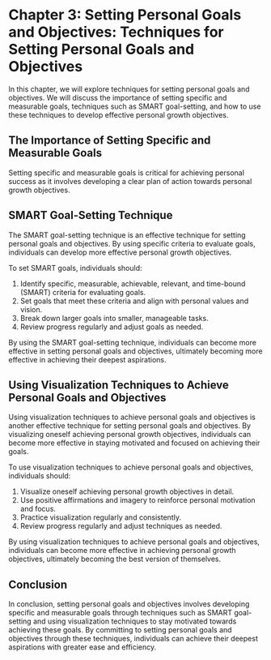Chapter 3: Setting Personal Goals and Objectives: Techniques for Setting Personal Goals and Objectives
======================================================================================================

In this chapter, we will explore techniques for setting personal goals and objectives. We will discuss the importance of setting specific and measurable goals, techniques such as SMART goal-setting, and how to use these techniques to develop effective personal growth objectives.

The Importance of Setting Specific and Measurable Goals
-------------------------------------------------------

Setting specific and measurable goals is critical for achieving personal success as it involves developing a clear plan of action towards personal growth objectives.

SMART Goal-Setting Technique
----------------------------

The SMART goal-setting technique is an effective technique for setting personal goals and objectives. By using specific criteria to evaluate goals, individuals can develop more effective personal growth objectives.

To set SMART goals, individuals should:

1. Identify specific, measurable, achievable, relevant, and time-bound (SMART) criteria for evaluating goals.
2. Set goals that meet these criteria and align with personal values and vision.
3. Break down larger goals into smaller, manageable tasks.
4. Review progress regularly and adjust goals as needed.

By using the SMART goal-setting technique, individuals can become more effective in setting personal goals and objectives, ultimately becoming more effective in achieving their deepest aspirations.

Using Visualization Techniques to Achieve Personal Goals and Objectives
-----------------------------------------------------------------------

Using visualization techniques to achieve personal goals and objectives is another effective technique for setting personal goals and objectives. By visualizing oneself achieving personal growth objectives, individuals can become more effective in staying motivated and focused on achieving their goals.

To use visualization techniques to achieve personal goals and objectives, individuals should:

1. Visualize oneself achieving personal growth objectives in detail.
2. Use positive affirmations and imagery to reinforce personal motivation and focus.
3. Practice visualization regularly and consistently.
4. Review progress regularly and adjust techniques as needed.

By using visualization techniques to achieve personal goals and objectives, individuals can become more effective in achieving personal growth objectives, ultimately becoming the best version of themselves.

Conclusion
----------

In conclusion, setting personal goals and objectives involves developing specific and measurable goals through techniques such as SMART goal-setting and using visualization techniques to stay motivated towards achieving these goals. By committing to setting personal goals and objectives through these techniques, individuals can achieve their deepest aspirations with greater ease and efficiency.
